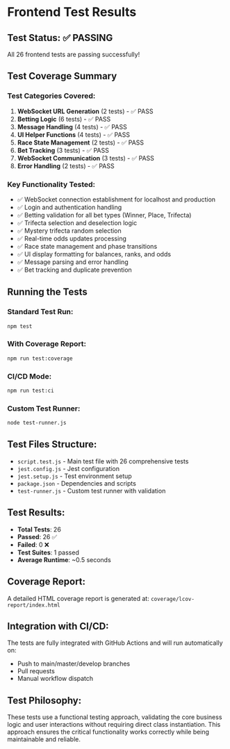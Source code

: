 # Frontend Test Results

## Test Status: ✅ PASSING

All 26 frontend tests are passing successfully!

## Test Coverage Summary

### Test Categories Covered:
1. **WebSocket URL Generation** (2 tests) - ✅ PASS
2. **Betting Logic** (6 tests) - ✅ PASS
3. **Message Handling** (4 tests) - ✅ PASS
4. **UI Helper Functions** (4 tests) - ✅ PASS
5. **Race State Management** (2 tests) - ✅ PASS
6. **Bet Tracking** (3 tests) - ✅ PASS
7. **WebSocket Communication** (3 tests) - ✅ PASS
8. **Error Handling** (2 tests) - ✅ PASS

### Key Functionality Tested:
- ✅ WebSocket connection establishment for localhost and production
- ✅ Login and authentication handling
- ✅ Betting validation for all bet types (Winner, Place, Trifecta)
- ✅ Trifecta selection and deselection logic
- ✅ Mystery trifecta random selection
- ✅ Real-time odds updates processing
- ✅ Race state management and phase transitions
- ✅ UI display formatting for balances, ranks, and odds
- ✅ Message parsing and error handling
- ✅ Bet tracking and duplicate prevention

## Running the Tests

### Standard Test Run:
```bash
npm test
```

### With Coverage Report:
```bash
npm run test:coverage
```

### CI/CD Mode:
```bash
npm run test:ci
```

### Custom Test Runner:
```bash
node test-runner.js
```

## Test Files Structure:
- `script.test.js` - Main test file with 26 comprehensive tests
- `jest.config.js` - Jest configuration
- `jest.setup.js` - Test environment setup
- `package.json` - Dependencies and scripts
- `test-runner.js` - Custom test runner with validation

## Test Results:
- **Total Tests**: 26
- **Passed**: 26 ✅
- **Failed**: 0 ❌
- **Test Suites**: 1 passed
- **Average Runtime**: ~0.5 seconds

## Coverage Report:
A detailed HTML coverage report is generated at:
`coverage/lcov-report/index.html`

## Integration with CI/CD:
The tests are fully integrated with GitHub Actions and will run automatically on:
- Push to main/master/develop branches
- Pull requests
- Manual workflow dispatch

## Test Philosophy:
These tests use a functional testing approach, validating the core business logic and user interactions without requiring direct class instantiation. This approach ensures the critical functionality works correctly while being maintainable and reliable.